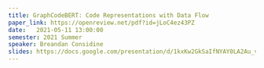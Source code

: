```yaml
---
title: GraphCodeBERT: Code Representations with Data Flow
paper_link: https://openreview.net/pdf?id=jLoC4ez43PZ
date:   2021-05-11 13:00:00
semester: 2021 Summer
speaker: Breandan Considine
slides: https://docs.google.com/presentation/d/1kxKw2GkSaIfNYAY0LA2Au_vZDgsQqfm4ugz4f4vtzW8/edit?usp=sharing
---
```

